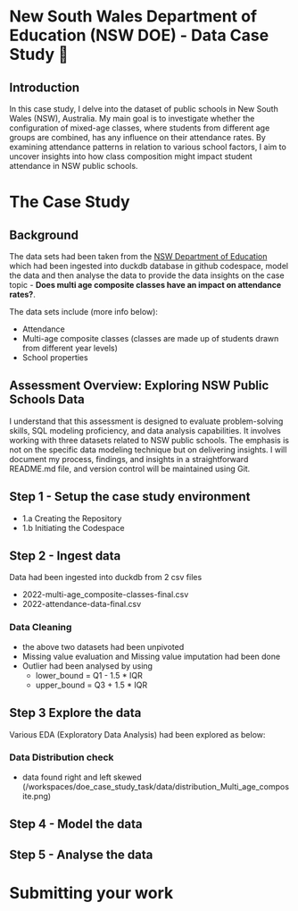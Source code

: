 # New South Wales Department of Education (NSW DOE) - Data Case Study 🦘

## Introduction
In this case study, I delve into the dataset of public schools in New South Wales (NSW), Australia. My main goal is to investigate whether the configuration of mixed-age classes, where students from different age groups are combined, has any influence on their attendance rates. By examining attendance patterns in relation to various school factors, I aim to uncover insights into how class composition might impact student attendance in NSW public schools.

# The Case Study

## Background

The data sets had been taken from the [NSW Department of Education](https://education.nsw.gov.au/) which had been ingested into duckdb database in github codespace, model the data and then analyse the data to provide the data insights on the case topic - **Does multi age composite classes have an impact on attendance rates?**.

The data sets include (more info below):
- Attendance
- Multi-age composite classes (classes are made up of students drawn from different year levels)
- School properties

## Assessment Overview: Exploring NSW Public Schools Data

I understand that this assessment is designed to evaluate problem-solving skills, SQL modeling proficiency, and data analysis capabilities. It involves working with three datasets related to NSW public schools. The emphasis is not on the specific data modeling technique but on delivering insights. I will document my process, findings, and insights in a straightforward README.md file, and version control will be maintained using Git.

## Step 1 - Setup the case study environment
- 1.a Creating the Repository
- 1.b Initiating the Codespace

## Step 2 - Ingest data
Data had been ingested into duckdb from 2 csv files 
- 2022-multi-age_composite-classes-final.csv
- 2022-attendance-data-final.csv
### Data Cleaning
- the above two datasets had been unpivoted
- Missing value evaluation and Missing value imputation had been done 
- Outlier had been analysed by using 
	- lower_bound = Q1 - 1.5 * IQR
	- upper_bound = Q3 + 1.5 * IQR
## Step 3 Explore the data
Various EDA (Exploratory Data Analysis) had been explored as below:
### Data Distribution check
- data found right and left skewed
(/workspaces/doe_case_study_task/data/distribution_Multi_age_composite.png)
## Step 4 - Model the data

## Step 5 - Analyse the data

# Submitting your work

